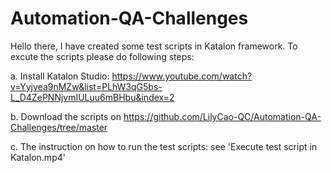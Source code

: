# Automation-QA-Challenges
Hello there, 
I have created some test scripts in Katalon framework. To excute the scripts please do following steps:

  a. Install Katalon Studio: https://www.youtube.com/watch?v=Yyjvea9nMZw&list=PLhW3qG5bs-L_D4ZePNNjvmIULuu6mBHbu&index=2
  
  b. Download the scripts on https://github.com/LilyCao-QC/Automation-QA-Challenges/tree/master
  
  c. The instruction on how to run the test scripts: see 'Execute test script in Katalon.mp4'
